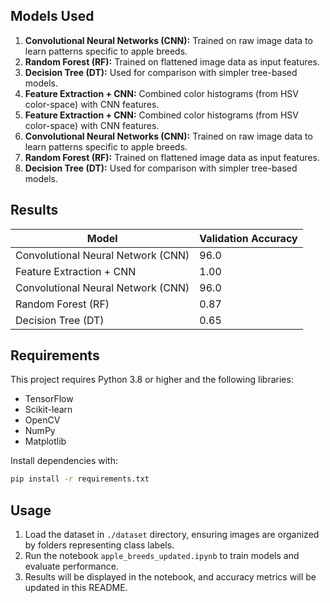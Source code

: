 
## Models Used

1. **Convolutional Neural Networks (CNN):** Trained on raw image data to learn patterns specific to apple breeds.
2. **Random Forest (RF):** Trained on flattened image data as input features.
3. **Decision Tree (DT):** Used for comparison with simpler tree-based models.
4. **Feature Extraction + CNN:** Combined color histograms (from HSV color-space) with CNN features.
1. **Feature Extraction + CNN:** Combined color histograms (from HSV color-space) with CNN features.
2. **Convolutional Neural Networks (CNN):** Trained on raw image data to learn patterns specific to apple breeds.
3. **Random Forest (RF):** Trained on flattened image data as input features.
4. **Decision Tree (DT):** Used for comparison with simpler tree-based models.

## Results

| Model                     | Validation Accuracy |
|---------------------------|---------------------|
| Convolutional Neural Network (CNN) | 96.0 |
| Feature Extraction + CNN  | 1.00 |
| Convolutional Neural Network (CNN) | 96.0 |
| Random Forest (RF)        | 0.87 |
| Decision Tree (DT)        | 0.65 |


## Requirements

This project requires Python 3.8 or higher and the following libraries:
- TensorFlow
- Scikit-learn
- OpenCV
- NumPy
- Matplotlib

Install dependencies with:

```bash
pip install -r requirements.txt
```

## Usage

1. Load the dataset in `./dataset` directory, ensuring images are organized by folders representing class labels.
2. Run the notebook `apple_breeds_updated.ipynb` to train models and evaluate performance.
3. Results will be displayed in the notebook, and accuracy metrics will be updated in this README.
